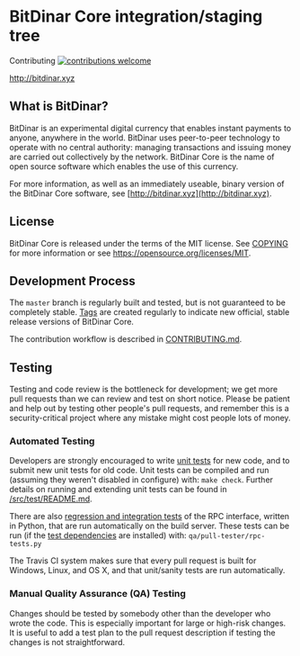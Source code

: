 BitDinar Core integration/staging tree
=====================================

Contributing [![contributions welcome](https://img.shields.io/badge/contributions-welcome-brightgreen.svg?style=flat)](https://github.com/bitdinar/bitdinar-core/issues)

http://bitdinar.xyz

What is BitDinar?
----------------

BitDinar is an experimental digital currency that enables instant payments to
anyone, anywhere in the world. BitDinar uses peer-to-peer technology to operate
with no central authority: managing transactions and issuing money are carried
out collectively by the network. BitDinar Core is the name of open source
software which enables the use of this currency.

For more information, as well as an immediately useable, binary version of
the BitDinar Core software, see [http://bitdinar.xyz](http://bitdinar.xyz).

License
-------

BitDinar Core is released under the terms of the MIT license. See [COPYING](COPYING) for more
information or see https://opensource.org/licenses/MIT.

Development Process
-------------------

The `master` branch is regularly built and tested, but is not guaranteed to be
completely stable. [Tags](https://github.com/bitdinar/bitdinar-core/tags) are created
regularly to indicate new official, stable release versions of BitDinar Core.

The contribution workflow is described in [CONTRIBUTING.md](CONTRIBUTING.md).




Testing
-------

Testing and code review is the bottleneck for development; we get more pull
requests than we can review and test on short notice. Please be patient and help out by testing
other people's pull requests, and remember this is a security-critical project where any mistake might cost people
lots of money.

### Automated Testing

Developers are strongly encouraged to write [unit tests](src/test/README.md) for new code, and to
submit new unit tests for old code. Unit tests can be compiled and run
(assuming they weren't disabled in configure) with: `make check`. Further details on running
and extending unit tests can be found in [/src/test/README.md](/src/test/README.md).

There are also [regression and integration tests](/qa) of the RPC interface, written
in Python, that are run automatically on the build server.
These tests can be run (if the [test dependencies](/qa) are installed) with: `qa/pull-tester/rpc-tests.py`

The Travis CI system makes sure that every pull request is built for Windows, Linux, and OS X, and that unit/sanity tests are run automatically.

### Manual Quality Assurance (QA) Testing

Changes should be tested by somebody other than the developer who wrote the
code. This is especially important for large or high-risk changes. It is useful
to add a test plan to the pull request description if testing the changes is
not straightforward.


